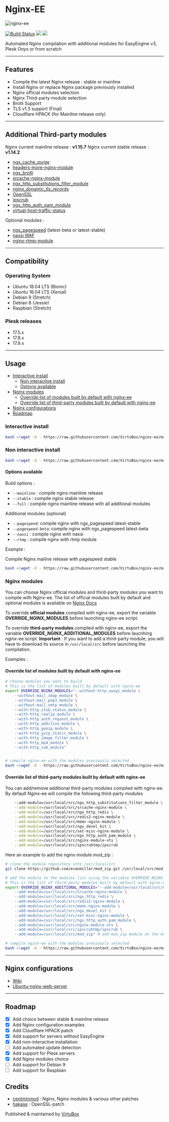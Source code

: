 # Nginx-EE

![nginx-ee](https://raw.githubusercontent.com/VirtuBox/nginx-ee/master/nginx-ee.png)

[![Build Status](https://travis-ci.com/VirtuBox/nginx-ee.svg?branch=master)](https://travis-ci.com/VirtuBox/nginx-ee) [![](https://img.shields.io/github/license/VirtuBox/nginx-ee.svg)](https://github.com/VirtuBox/nginx-ee/blob/master/LICENSE) [![](https://img.shields.io/github/stars/VirtuBox/nginx-ee.svg)](https://github.com/VirtuBox/nginx-ee)

Automated Nginx compilation with additional modules for EasyEngine v3, Plesk Onyx or from scratch

---

## Features

* Compile the latest Nginx release : stable or mainline
* Install Nginx or replace Nginx package previously installed
* Nginx official modules selection
* Nginx Third-party module selection
* Brotli Support
* TLS v1.3 support (Final)
* Cloudflare HPACK (for Mainline release only)

---

## Additional Third-party modules

Nginx current mainline release : **v1.15.7**
Nginx current stable release : **v1.14.2**

* [ngx_cache_purge](https://github.com/FRiCKLE/ngx_cache_purge)
* [headers-more-nginx-module](https://github.com/openresty/headers-more-nginx-module)
* [ngx_brotli](https://github.com/eustas/ngx_brotli)
* [srcache-nginx-module](https://github.com/openresty/srcache-nginx-module)
* [ngx_http_substitutions_filter_module](https://github.com/yaoweibin/ngx_http_substitutions_filter_module)
* [nginx_dynamic_tls_records](https://github.com/nginx-modules/ngx_http_tls_dyn_size)
* [OpenSSL](https://github.com/openssl/openssl)
* [ipscrub](http://www.ipscrub.org/)
* [ngx_http_auth_pam_module](https://github.com/sto/ngx_http_auth_pam_module)
* [virtual-host-traffic-status](https://github.com/vozlt/nginx-module-vts)

Optional modules :

* [ngx_pagespeed](https://github.com/apache/incubator-pagespeed-ngx) (latest-beta or latest-stable)
* [naxsi WAF](https://github.com/nbs-system/naxsi)
* [nginx-rtmp-module](https://github.com/arut/nginx-rtmp-module)

---

## Compatibility

### Operating System

* Ubuntu 18.04 LTS (Bionic)
* Ubuntu 16.04 LTS (Xenial)
* Debian 9 (Stretch)
* Debian 8 (Jessie)
* Raspbian (Stretch)

### Plesk releases

* 17.5.x
* 17.8.x
* 17.9.x

---

## Usage

<!-- TOC -->
- [Interactive install](#interactive-install)
  - [Non interactive install](#non-interactive-install)
  - [Options available](#options-available)
- [Nginx modules](#nginx-modules)
  - [Override list of modules built by default with nginx-ee](#override-list-of-modules-built-by-default-with-nginx-ee)
  - [Override list of third-party modules built by default with nginx-ee](#override-list-of-third-party-modules-built-by-default-with-nginx-ee)
- [Nginx configurations](#nginx-configurations)
- [Roadmap](#roadmap)

<!-- /TOC -->

### Interactive install

```bash
bash <(wget -O - https://raw.githubusercontent.com/VirtuBox/nginx-ee/master/nginx-build.sh) --interactive
```

### Non interactive install

```bash
bash <(wget -O - https://raw.githubusercontent.com/VirtuBox/nginx-ee/master/nginx-build.sh) [options] ...
```

#### Options available

Build options :

* `--mainline` : compile nginx mainline release
* `--stable` : compile nginx stable release
* `--full` : compile nginx mainline release with all additional modules

Additional modules (optional)

* `--pagespeed`: compile nginx with ngx_pagespeed latest-stable
* `--pagespeed-beta`: compile nginx with ngx_pagespeed latest-beta
* `--naxsi` : compile nginx with naxsi
* `--rtmp` : compile nginx with rtmp module

Example :

Compile Nginx mailine release with pagespeed stable

```bash
bash <(wget -O - https://raw.githubusercontent.com/VirtuBox/nginx-ee/master/nginx-build.sh) --mainline --pagespeed
```

### Nginx modules

You can choose Nginx official modules and third-party modules you want to compile with Nginx-ee.
The list of official modules built by default and optional modules is available on [Nginx Docs](https://docs.nginx.com/nginx/admin-guide/installing-nginx/installing-nginx-open-source/#modules-built-by-default)

To override **official modules** compiled with nginx-ee, export the variable **OVERRIDE_NGINX_MODULES** before launching nginx-ee script.

To override **third-party modules** compiled with nginx-ee, export the variable **OVERRIDE_NGINX_ADDITIONAL_MODULES** before laucnhing nginx-ee script.
**Important** : If you want to add a third-party module, you will have to download its source in `/usr/local/src` before launching the compilation.

Examples :

#### Override list of modules built by default with nginx-ee

```bash
# choose modules you want to build
# This is the list of modules built by default with nginx-ee
export OVERRIDE_NGINX_MODULES="--without-http_uwsgi_module \
    --without-mail_imap_module \
    --without-mail_pop3_module \
    --without-mail_smtp_module \
    --with-http_stub_status_module \
    --with-http_realip_module \
    --with-http_auth_request_module \
    --with-http_addition_module \
    --with-http_geoip_module \
    --with-http_gzip_static_module \
    --with-http_image_filter_module \
    --with-http_mp4_module \
    --with-http_sub_module"


# compile nginx-ee with the modules previously selected
bash <(wget -O - https://raw.githubusercontent.com/VirtuBox/nginx-ee/master/nginx-build.sh)
```

#### Override list of third-party modules built by default with nginx-ee

You can add/remove additional third-party modules compiled with nginx-ee.
By default Nginx-ee will compile the following third-party modules

```bash
    --add-module=/usr/local/src/ngx_http_substitutions_filter_module \
    --add-module=/usr/local/src/srcache-nginx-module \
    --add-module=/usr/local/src/ngx_http_redis \
    --add-module=/usr/local/src/redis2-nginx-module \
    --add-module=/usr/local/src/memc-nginx-module \
    --add-module=/usr/local/src/ngx_devel_kit \
    --add-module=/usr/local/src/set-misc-nginx-module \
    --add-module=/usr/local/src/ngx_http_auth_pam_module \
    --add-module=/usr/local/src/nginx-module-vts \
    --add-module=/usr/local/src/ipscrubtmp/ipscrub
```

Here an example to add the nginx module mod_zip :

```bash
# clone the module repository into /usr/local/src
git clone https://github.com/evanmiller/mod_zip.git /usr/local/src/mod_zip

# add the module to the modules list using the variable OVERRIDE_NGINX_ADDITIONAL_MODULES
# This is the list of third-party modules built by default with nginx-ee + mod_zip module
export OVERRIDE_NGINX_ADDITIONAL_MODULES="--add-module=/usr/local/src/ngx_http_substitutions_filter_module \
    --add-module=/usr/local/src/srcache-nginx-module \
    --add-module=/usr/local/src/ngx_http_redis \
    --add-module=/usr/local/src/redis2-nginx-module \
    --add-module=/usr/local/src/memc-nginx-module \
    --add-module=/usr/local/src/ngx_devel_kit \
    --add-module=/usr/local/src/set-misc-nginx-module \
    --add-module=/usr/local/src/ngx_http_auth_pam_module \
    --add-module=/usr/local/src/nginx-module-vts \
    --add-module=/usr/local/src/ipscrubtmp/ipscrub \
    --add-module=/usr/local/src/mod_zip" # add mod_zip module at the end of the list

# compile nginx-ee with the modules previously selected
bash <(wget -O - https://raw.githubusercontent.com/VirtuBox/nginx-ee/master/nginx-build.sh)
```

---

## Nginx configurations

* [Wiki](https://github.com/VirtuBox/nginx-ee/wiki)
* [Ubuntu-nginx-web-server](https://github.com/VirtuBox/ubuntu-nginx-web-server/tree/master/etc/nginx)

---

## Roadmap

* [x] Add choice between stable & mainline release
* [x] Add Nginx configuration examples
* [x] Add Cloudflare HPACK patch
* [x] Add support for servers without EasyEngine
* [x] Add non-interactive installation
* [ ] Add automated update detection
* [x] Add support for Plesk servers
* [x] Add Nginx modules choice
* [ ] Add support for Debian 9
* [ ] Add support for Raspbian

## Credits

* [centminmod](https://github.com/centminmod/centminmod) : Nginx, Nginx modules & various other patches
* [hakase](https://github.com/hakasenyang/openssl-patch) : OpenSSL-patch

Published & maintained by <a href="https://virtubox.net" title="VirtuBox">VirtuBox</a>
